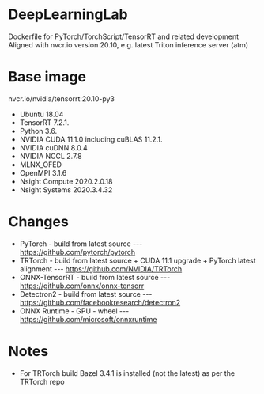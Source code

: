# DeepLearningLab
Dockerfile for PyTorch/TorchScript/TensorRT and related development<br>
Aligned with nvcr.io version 20.10, e.g. latest Triton inference server (atm)

# Base image
nvcr.io/nvidia/tensorrt:20.10-py3

* Ubuntu 18.04
* TensorRT 7.2.1.
* Python 3.6.
* NVIDIA CUDA 11.1.0 including cuBLAS 11.2.1.
* NVIDIA cuDNN 8.0.4
* NVIDIA NCCL 2.7.8
* MLNX_OFED
* OpenMPI 3.1.6
* Nsight Compute 2020.2.0.18
* Nsight Systems 2020.3.4.32

# Changes
* PyTorch - build from latest source --- https://github.com/pytorch/pytorch
* TRTorch - build from latest source + CUDA 11.1 upgrade + PyTorch latest alignment --- https://github.com/NVIDIA/TRTorch
* ONNX-TensorRT - build from latest source --- https://github.com/onnx/onnx-tensorr
* Detectron2 - build from latest source --- https://github.com/facebookresearch/detectron2
* ONNX Runtime - GPU - wheel --- https://github.com/microsoft/onnxruntime

# Notes
* For TRTorch build Bazel 3.4.1 is installed (not the latest) as per the TRTorch repo
